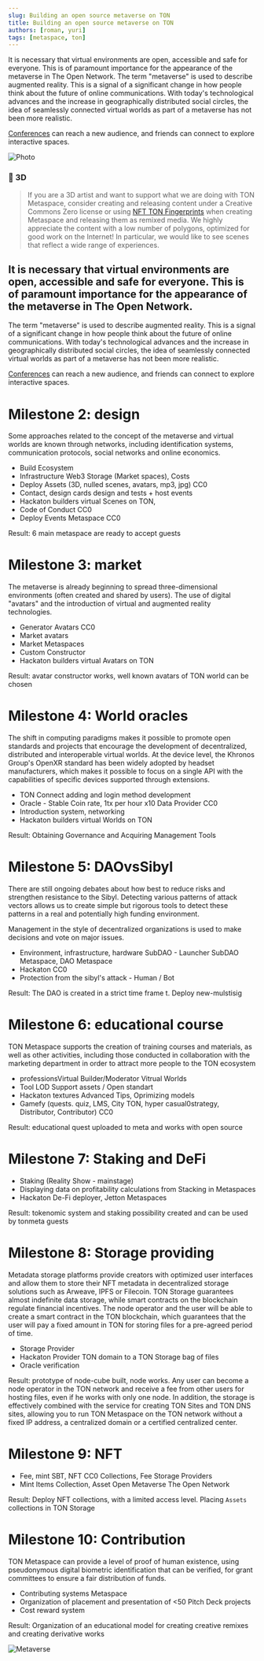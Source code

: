 ```yaml
---
slug: Building an open source metaverse on TON
title: Building an open source metaverse on TON
authors: [roman, yuri]
tags: [metaspace, ton]
---
```


It is necessary that virtual environments are open, accessible and safe for everyone. This is of paramount importance for the appearance of the metaverse in The Open Network.
The term "metaverse" is used to describe augmented reality. This is a signal of a significant change in how people think about the future of online communications. With today's technological advances and the increase in geographically distributed social circles, the idea of seamlessly connected virtual worlds as part of a metaverse has not been more realistic.

[Conferences](https://t.me/toncon) can reach a new audience, and friends can connect to explore interactive spaces.

![Photo](./photo.jpg)

### 🎨 3D

> If you are a 3D artist and want to support what we are doing with TON Metaspace, consider creating and releasing content under a Creative Commons Zero license or using [NFT TON Fingerprints](https://github.com/mir-one/fingerprints) when creating Metaspace and releasing them as remixed media. We highly appreciate the content with a low number of polygons, optimized for good work on the Internet! In particular, we would like to see scenes that reflect a wide range of experiences.

## It is necessary that virtual environments are open, accessible and safe for everyone. This is of paramount importance for the appearance of the metaverse in The Open Network.

The term "metaverse" is used to describe augmented reality. This is a signal of a significant change in how people think about the future of online communications. With today's technological advances and the increase in geographically distributed social circles, the idea of seamlessly connected virtual worlds as part of a metaverse has not been more realistic.

[Conferences](https://github.com/DAO-TON-CON) can reach a new audience, and friends can connect to explore interactive spaces.

# Milestone 2: design

Some approaches related to the concept of the metaverse and virtual worlds are known through networks, including identification systems, communication protocols, social networks and online economics.

- Build Ecosystem
- Infrastructure Web3 Storage (Market spaces), Costs
- Deploy Assets (3D, nulled scenes, avatars, mp3, jpg) CC0
- Contact, design cards design and tests + host events
- Hackaton builders virtual Scenes on TON,
- Code of Conduct CC0
- Deploy Events Metaspace CC0

Result: 6 main metaspace are ready to accept guests

# Milestone 3: market

The metaverse is already beginning to spread three-dimensional environments (often created and shared by users). The use of digital "avatars" and the introduction of virtual and augmented reality technologies.

- Generator Avatars CC0
- Market avatars
- Market Metaspaces
- Custom Constructor
- Hackaton builders virtual Avatars on TON

Result: avatar constructor works, well known avatars of TON world can be chosen

# Milestone 4: World oracles

The shift in computing paradigms makes it possible to promote open standards and projects that encourage the development of decentralized, distributed and interoperable virtual worlds. At the device level, the Khronos Group's OpenXR standard has been widely adopted by headset manufacturers, which makes it possible to focus on a single API with the capabilities of specific devices supported through extensions.

- TON Connect adding and login method development
- Oracle - Stable Coin rate, 1tx per hour x10 Data Provider CC0
- Introduction system, networking
- Hackaton builders virtual Worlds on TON

Result: Obtaining Governance and Acquiring Management Tools

# Milestone 5: DAOvsSibyl

There are still ongoing debates about how best to reduce risks and strengthen resistance to the Sibyl. Detecting various patterns of attack vectors allows us to create simple but rigorous tools to detect these patterns in a real and potentially high funding environment.

Management in the style of decentralized organizations is used to make decisions and vote on major issues.

- Environment, infrastructure, hardware
  SubDAO - Launcher SubDAO Metaspace, DAO Metaspace
- Hackaton CC0
- Protection from the sibyl's attack - Human / Bot

Result: The DAO is created in a strict time frame t. Deploy new-mulstisig

# Milestone 6: educational course

TON Metaspace supports the creation of training courses and materials, as well as other activities, including those conducted in collaboration with the marketing department in order to attract more people to the TON ecosystem

- professionsVirtual Builder/Moderator Vitrual Worlds
- Tool LOD Support assets / Open standart
- Hackaton textures Advanced Tips, Oprimizing models
- Gamefy (quests. quiz, LMS, City TON, hyper casual0strategy, Distributor, Contributor) CC0

Result: educational quest uploaded to meta and works with open source

# Milestone 7: Staking and DeFi

- Staking (Reality Show - mainstage)
- Displaying data on profitability calculations from Stacking in Metaspaces
- Hackaton De-Fi deployer, Jetton Metaspaces

Result: tokenomic system and staking possibility created and can be used by tonmeta guests

# Milestone 8: Storage providing

Metadata storage platforms provide creators with optimized user interfaces and allow them to store their NFT metadata in decentralized storage solutions such as Arweave, IPFS or Filecoin. TON Storage guarantees almost indefinite data storage, while smart contracts on the blockchain regulate financial incentives. The node operator and the user will be able to create a smart contract in the TON blockchain, which guarantees that the user will pay a fixed amount in TON for storing files for a pre-agreed period of time.

- Storage Provider
- Hackaton Provider TON domain to a TON Storage bag of files
- Oracle verification

Result: prototype of node-cube built, node works. Any user can become a node operator in the TON network and receive a fee from other users for hosting files, even if he works with only one node. In addition, the storage is effectively combined with the service for creating TON Sites and TON DNS sites, allowing you to run TON Metaspace on the TON network without a fixed IP address, a centralized domain or a certified centralized center.

# Milestone 9: NFT

- Fee, mint SBT, NFT CC0 Collections, Fee Storage Providers
- Mint Items Collection, Asset Open Metaverse The Open Network

Result: Deploy NFT collections, with a limited access level. Placing `Assets` collections in TON Storage

# Milestone 10: Contribution

TON Metaspace can provide a level of proof of human existence, using pseudonymous digital biometric identification that can be verified, for grant committees to ensure a fair distribution of funds.

- Contributing systems Metaspace
- Organization of placement and presentation of <50 Pitch Deck projects
- Cost reward system

Result: Organization of an educational model for creating creative remixes and creating derivative works

![Metaverse](https://raw.githubusercontent.com/tonmetaspace/.github/main/Profile/arch2.png)
